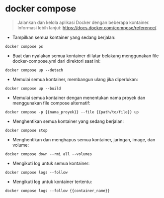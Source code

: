 # docker compose

> Jalankan dan kelola aplikasi Docker dengan beberapa kontainer.
> Informasi lebih lanjut: <https://docs.docker.com/compose/reference/>.

- Tampilkan semua kontainer yang sedang berjalan:

`docker compose ps`

- Buat dan nyalakan semua kontainer di latar belakang menggunakan file docker-compose.yml dari direktori saat ini:

`docker compose up --detach`

- Memulai semua kontainer, membangun ulang jika diperlukan:

`docker compose up --build`

- Memulai semua kontainer dengan menentukan nama proyek dan menggunakan file compose alternatif:

`docker compose -p {{nama_proyek}} --file {{path/to/file}} up`

- Menghentikan semua kontainer yang sedang berjalan:

`docker compose stop`

- Menghentikan dan menghapus semua kontainer, jaringan, image, dan volume:

`docker compose down --rmi all --volumes`

- Mengikuti log untuk semua kontainer:

`docker compose logs --follow`

- Mengikuti log untuk kontainer tertentu:

`docker compose logs --follow {{container_name}}`
